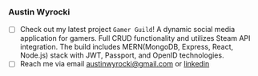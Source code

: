 ### Austin Wyrocki
- [ ] Check out my latest project ```Gamer Guild```! A dynamic social media application for gamers. Full CRUD functionality and utilizes Steam API integration. The build includes MERN(MongoDB, Express, React, Node.js) stack with JWT, Passport, and OpenID technologies.
- [ ] Reach me via email austinwyrocki@gmail.com or [linkedin](https://www.linkedin.com/in/austin-wyrocki/)

<!---
awyrocki/awyrocki is a ✨ special ✨ repository because its `README.md` (this file) appears on your GitHub profile.
You can click the Preview link to take a look at your changes.
--->
